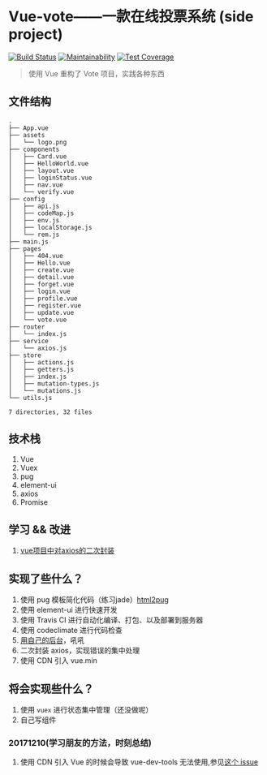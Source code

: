 # Vue-vote——一款在线投票系统 (side project)

[![Build Status](https://travis-ci.org/Raoul1996/vue-vote.svg?branch=master)](https://travis-ci.org/Raoul1996/vue-vote)
[![Maintainability](https://api.codeclimate.com/v1/badges/b68da294651f58e8d2f7/maintainability)](https://codeclimate.com/github/Raoul1996/vue-vote/maintainability)
[![Test Coverage](https://api.codeclimate.com/v1/badges/b68da294651f58e8d2f7/test_coverage)](https://codeclimate.com/github/Raoul1996/vue-vote/test_coverage)

> 使用 Vue 重构了 Vote 项目，实践各种东西

## 文件结构
```
.
├── App.vue
├── assets
│   └── logo.png
├── components
│   ├── Card.vue
│   ├── HelloWorld.vue
│   ├── layout.vue
│   ├── loginStatus.vue
│   ├── nav.vue
│   └── verify.vue
├── config
│   ├── api.js
│   ├── codeMap.js
│   ├── env.js
│   ├── localStorage.js
│   └── rem.js
├── main.js
├── pages
│   ├── 404.vue
│   ├── Hello.vue
│   ├── create.vue
│   ├── detail.vue
│   ├── forget.vue
│   ├── login.vue
│   ├── profile.vue
│   ├── register.vue
│   ├── update.vue
│   └── vote.vue
├── router
│   └── index.js
├── service
│   └── axios.js
├── store
│   ├── actions.js
│   ├── getters.js
│   ├── index.js
│   ├── mutation-types.js
│   └── mutations.js
└── utils.js

7 directories, 32 files

```
## 技术栈

1. Vue
2. Vuex
3. pug
4. element-ui
5. axios
6. Promise

## 学习 && 改进
1. [vue项目中对axios的二次封装](https://juejin.im/post/5a293e50f265da432153f190)
## 实现了些什么？

1. 使用 pug 模板简化代码（练习jade）[html2pug](http://html2jade.vida.io/)
2. 使用 element-ui 进行快速开发
3. 使用 Travis CI 进行自动化编译、打包、以及部署到服务器
4. 使用 codeclimate 进行代码检查
5. [用自己的后台](https://github.com/Raoul1996/koa-vote)，吼吼
6. 二次封装 axios，实现错误的集中处理
7. 使用 CDN 引入 vue.min

## 将会实现些什么？

1. 使用 `vuex` 进行状态集中管理（还没做呢）
2. 自己写组件

### 20171210(学习朋友的方法，时刻总结)

1. 使用 CDN 引入 Vue 的时候会导致 vue-dev-tools 无法使用,参见[这个 issue](https://github.com/vuejs/vue-devtools/issues/190)
